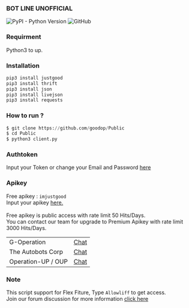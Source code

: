 ### BOT LINE UNOFFICIAL
<p>
<img alt="PyPI - Python Version" src="https://img.shields.io/pypi/pyversions/justgood" style="max-width:100%;">
<img alt="GitHub" src="https://img.shields.io/github/license/goodop/Public" style="max-width:100%;">


</p>

### Requirment
Python3 to up.

### Installation
```python
pip3 install justgood
pip3 install thrift
pip3 install json
pip3 install livejson
pip3 install requests
```

### How to run ?
``` python
$ git clone https://github.com/goodop/Public
$ cd Public
$ python3 client.py
```
### Authtoken
Input your Token or change your Email and Password <a href="https://github.com/goodop/Public/blob/main/Data/login.json">here</a>

### Apikey
Free apikey : ```imjustgood```
<br>Input your apikey <a href="https://github.com/goodop/Public/blob/38f2a29205c138ee75aedeac7de9bc6fb2a880a4/Data/api.json#L2">here.</a>
<br><br>Free apikey is public access with rate limit 50 Hits/Days.
<br>You can contact our team for upgrade to Premium Apikey with rate limit 3000 Hits/Days.

<table>
    <tbody>
        <tr>
          <td>G-Operation</td>
          <td><a href="http://line.me/ti/p/~dont.ask.me.who">Chat</a></td>
        </tr>
        <tr>
          <td>The Autobots Corp</td>
          <td><a href="http://line.me/ti/p/~paptetekdong">Chat</a></td>
        </tr>
        <tr>
          <td>Operation-UP / OUP</td>
          <td><a href="http://line.me/ti/p/~@ivg8360z">Chat</a></td>
        </tr>
    <tbody>   
<table>

### Note
This script support for Flex Fiture, Type ```Allowliff``` to get access.
<br>Join our forum discussion for more information <a href="https://bit.ly/2K5Lbx4">click here</a>
